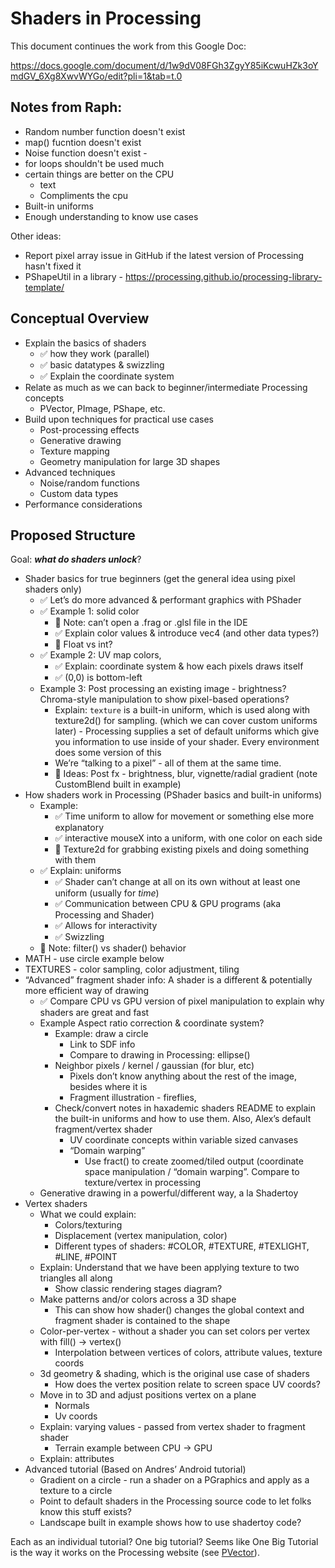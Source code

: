 # Shaders in Processing

This document continues the work from this Google Doc:

https://docs.google.com/document/d/1w9dV08FGh3ZgyY85iKcwuHZk3oYmdGV_6Xg8XwvWYGo/edit?pli=1&tab=t.0

## Notes from Raph:

- Random number function doesn't exist
- map() fucntion doesn't exist
- Noise function doesn't exist - 
- for loops shouldn't be used much
- certain things are better on the CPU
  - text
  - Compliments the cpu
- Built-in uniforms
- Enough understanding to know use cases


Other ideas:
- Report pixel array issue in GitHub if the latest version of Processing hasn't fixed it
- PShapeUtil in a library - https://processing.github.io/processing-library-template/

## Conceptual Overview

- Explain the basics of shaders 
  - ✅ how they work (parallel) 
  - ✅ basic datatypes & swizzling
  - ✅ Explain the coordinate system 
- Relate as much as we can back to beginner/intermediate Processing concepts
  - PVector, PImage, PShape, etc.
- Build upon techniques for practical use cases
  - Post-processing effects
  - Generative drawing
  - Texture mapping
  - Geometry manipulation for large 3D shapes
- Advanced techniques
  - Noise/random functions
  - Custom data types
- Performance considerations

## Proposed Structure

Goal: ***what do shaders unlock***?

- Shader basics for true beginners (get the general idea using pixel shaders only)  
  - ✅ Let’s do more advanced & performant graphics with PShader  
  - ✅ Example 1: solid color  
    - 🚨 Note: can’t open a .frag or .glsl file in the IDE  
    - ✅ Explain color values & introduce vec4 (and other data types?)  
    - 🚨 Float vs int?  
  - ✅ Example 2: UV map colors,   
    - ✅ Explain: coordinate system & how each pixels draws itself  
    - ✅ (0,0) is bottom-left  
  - Example 3: Post processing an existing image - brightness? Chroma-style manipulation to show pixel-based operations? 
    - Explain: `texture` is a built-in uniform, which is used along with texture2d() for sampling. (which we can cover custom uniforms later) - Processing supplies a set of default uniforms which give you information to use inside of your shader. Every environment does some version of this  
    - We’re “talking to a pixel” - all of them at the same time. 
    - 🚨 Ideas: Post fx - brightness, blur, vignette/radial gradient (note CustomBlend built in example)  
- How shaders work in Processing (PShader basics and built-in uniforms)  
  - Example:   
    - ✅ Time uniform to allow for movement or something else more explanatory  
    - ✅ interactive mouseX into a uniform, with one color on each side  
    - 🚨 Texture2d for grabbing existing pixels and doing something with them  
  - ✅ Explain: uniforms  
    - ✅ Shader can’t change at all on its own without at least one uniform (usually for *time*)  
    - ✅ Communication between CPU & GPU programs (aka Processing and Shader)  
    - ✅ Allows for interactivity  
    - ✅ Swizzling 
  - 🚨 Note: filter() vs shader() behavior  
- MATH - use circle example below
- TEXTURES - color sampling, color adjustment, tiling
- “Advanced” fragment shader info: A shader is a different & potentially more efficient way of drawing  
  - ✅ Compare CPU vs GPU version of pixel manipulation to explain why shaders are great and fast  
  - Example Aspect ratio correction & coordinate system?   
    - Example: draw a circle  
       - Link to SDF info  
       - Compare to drawing in Processing: ellipse()  
    - Neighbor pixels / kernel / gaussian (for blur, etc) 
       - Pixels don’t know anything about the rest of the image, besides where it is  
       - Fragment illustration - fireflies,
    - Check/convert notes in haxademic shaders README to explain the built-in uniforms and how to use them. Also, Alex’s default fragment/vertex shader  
       - UV coordinate concepts within variable sized canvases  
       - “Domain warping”  
          - Use fract() to create zoomed/tiled output (coordinate space manipulation / “domain warping”. Compare to texture/vertex in processing  
  - Generative drawing in a powerful/different way, a la Shadertoy  
- Vertex shaders  
  - What we could explain:   
    - Colors/texturing  
    - Displacement (vertex manipulation, color)  
    - Different types of shaders: \#COLOR, \#TEXTURE, \#TEXLIGHT, \#LINE, \#POINT  
  - Explain: Understand that we have been applying texture to two triangles all along  
    - Show classic rendering stages diagram?  
  - Make patterns and/or colors across a 3D shape  
    - This can show how shader() changes the global context and fragment shader is contained to the shape  
  - Color-per-vertex - without a shader you can set colors per vertex with fill() -\> vertex()  
    - Interpolation between vertices of colors, attribute values, texture coords  
  - 3d geometry & shading, which is the original use case of shaders  
    - How does the vertex position relate to screen space UV coords?  
  - Move in to 3D and adjust positions vertex on a plane  
    - Normals  
    - Uv coords  
  - Explain: varying values - passed from vertex shader to fragment shader  
    - Terrain example between CPU -\> GPU  
  - Explain: attributes  
- Advanced tutorial (Based on Andres’ Android tutorial)  
  - Gradient on a circle - run a shader on a PGraphics and apply as a texture to a circle  
  - Point to default shaders in the Processing source code to let folks know this stuff exists?  
  - Landscape built in example shows how to use shadertoy code?

Each as an individual tutorial? One big tutorial? Seems like One Big Tutorial is the way it works on the Processing website (see [PVector](https://processing.org/tutorials/pvector/)).

